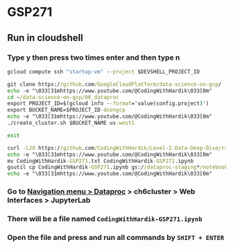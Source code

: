 # GSP271
## Run in cloudshell
### Type y then press two times enter and then type n
```cmd
gcloud compute ssh "startup-vm" --project $DEVSHELL_PROJECT_ID
```
```cmd
git clone https://github.com/GoogleCloudPlatform/data-science-on-gcp/
echo -e "\033[31mhttps://www.youtube.com/@CodingWithHardik\033[0m"
cd ~/data-science-on-gcp/06_dataproc
export PROJECT_ID=$(gcloud info --format='value(config.project)')
export BUCKET_NAME=$PROJECT_ID-dsongcp
echo -e "\033[31mhttps://www.youtube.com/@CodingWithHardik\033[0m"
./create_cluster.sh $BUCKET_NAME us-west1
```
```cmd
exit
```
```cmd
curl -LJO https://github.com/CodingWithHardik/Level-2-Data-Deep-Dive/raw/master/files/CodingWithHardik-GSP271.txt
echo -e "\033[31mhttps://www.youtube.com/@CodingWithHardik\033[0m"
mv CodingWithHardik-GSP271.txt CodingWithHardik-GSP271.ipynb
gsutil cp CodingWithHardik-GSP271.ipynb gs://dataproc-staging*/notebooks/jupyter
echo -e "\033[31mhttps://www.youtube.com/@CodingWithHardik\033[0m"
```
### Go to [Navigation menu > Dataproc](https://console.cloud.google.com/dataproc/clusters) > ch6cluster > Web Interfaces > JupyterLab
### There will be a file named `CodingWithHardik-GSP271.ipynb`
### Open the file and press and run all commands by `SHIFT + ENTER` 
